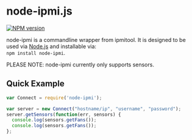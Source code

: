 # node-ipmi.js
[![NPM version](http://img.shields.io/npm/v/node-ipmi.svg)](https://www.npmjs.org/package/node-ipmi)

node-ipmi is a commandline wrapper from ipmitool. It is designed to be used via [Node.js](http://nodejs.org) and installable via:<br />
`npm install node-ipmi`.


PLEASE NOTE: node-ipmi currently only supports sensors. 

## Quick Example

```javascript
var Connect = require('node-ipmi');

var server = new Connect("hostname/ip", "username", "password");
server.getSensors(function(err, sensors) {
  console.log(sensors.getFans());
  console.log(sensors.getFans());
};
```
